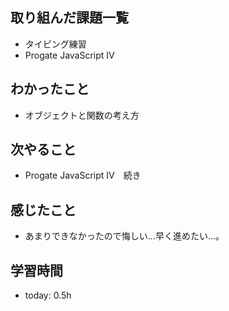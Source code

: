 ## 取り組んだ課題一覧
- タイピング練習
- Progate JavaScript Ⅳ
## わかったこと
- オブジェクトと関数の考え方
## 次やること
- Progate JavaScript Ⅳ　続き
## 感じたこと
- あまりできなかったので悔しい...早く進めたい...。
## 学習時間
- today: 0.5h
